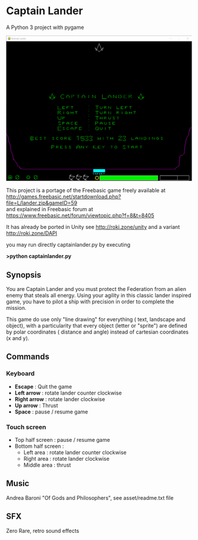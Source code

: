 
  
# Captain Lander  
  
A Python 3 project with pygame  
  
![Captain Lander](lander.png)  
  
This project is a portage of the Freebasic game freely available at http://games.freebasic.net/startdownload.php?file=L/lander.zip&gameID=59  
and explained in Freebasic forum at https://www.freebasic.net/forum/viewtopic.php?f=8&t=8405   
  
It has already be ported in Unity see http://roki.zone/unity and a variant http://roki.zone/DAPI    
  
you may run directly captainlander.py by executing  
  
**>python captainlander.py** 
## Synopsis
You are Captain Lander and you must protect the Federation from an alien enemy that steals all energy.
Using your agility in this classic lander inspired game, you have to pilot a ship with precision in order to complete the mission.

This game do use only "line drawing" for everything (  text, landscape and object), with a particularity that every object (letter or "sprite") are defined by polar coordinates ( distance and angle) instead of cartesian coordinates  (x and y).

## Commands
### Keyboard

 - **Escape** : Quit the game
 - **Left arrow**  : rotate lander counter clockwise
 - **Right arrow** : rotate lander clockwise
 - **Up arrow** : Thrust
 - **Space** : pause / resume game

### Touch screen

 - Top half screen : pause / resume game
 - Bottom half screen :
	 - Left area : rotate lander counter clockwise
	 - Right area : rotate lander clockwise
	 - Middle area : thrust

## Music 
Andrea Baroni "Of Gods and Philosophers", see asset/readme.txt file  
  
## SFX  
Zero Rare, retro sound effects